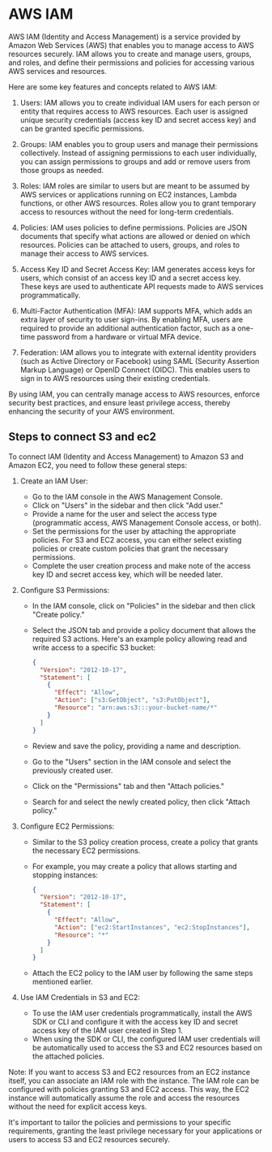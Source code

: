 # AWS IAM

AWS IAM (Identity and Access Management) is a service provided by Amazon Web Services (AWS) that enables you to manage access to AWS resources securely. IAM allows you to create and manage users, groups, and roles, and define their permissions and policies for accessing various AWS services and resources.

Here are some key features and concepts related to AWS IAM:

1. Users: IAM allows you to create individual IAM users for each person or entity that requires access to AWS resources. Each user is assigned unique security credentials (access key ID and secret access key) and can be granted specific permissions.

2. Groups: IAM enables you to group users and manage their permissions collectively. Instead of assigning permissions to each user individually, you can assign permissions to groups and add or remove users from those groups as needed.

3. Roles: IAM roles are similar to users but are meant to be assumed by AWS services or applications running on EC2 instances, Lambda functions, or other AWS resources. Roles allow you to grant temporary access to resources without the need for long-term credentials.

4. Policies: IAM uses policies to define permissions. Policies are JSON documents that specify what actions are allowed or denied on which resources. Policies can be attached to users, groups, and roles to manage their access to AWS services.

5. Access Key ID and Secret Access Key: IAM generates access keys for users, which consist of an access key ID and a secret access key. These keys are used to authenticate API requests made to AWS services programmatically.

6. Multi-Factor Authentication (MFA): IAM supports MFA, which adds an extra layer of security to user sign-ins. By enabling MFA, users are required to provide an additional authentication factor, such as a one-time password from a hardware or virtual MFA device.

7. Federation: IAM allows you to integrate with external identity providers (such as Active Directory or Facebook) using SAML (Security Assertion Markup Language) or OpenID Connect (OIDC). This enables users to sign in to AWS resources using their existing credentials.

By using IAM, you can centrally manage access to AWS resources, enforce security best practices, and ensure least privilege access, thereby enhancing the security of your AWS environment.

## Steps to connect S3 and ec2

To connect IAM (Identity and Access Management) to Amazon S3 and Amazon EC2, you need to follow these general steps:

1. Create an IAM User:

   - Go to the IAM console in the AWS Management Console.
   - Click on "Users" in the sidebar and then click "Add user."
   - Provide a name for the user and select the access type (programmatic access, AWS Management Console access, or both).
   - Set the permissions for the user by attaching the appropriate policies. For S3 and EC2 access, you can either select existing policies or create custom policies that grant the necessary permissions.
   - Complete the user creation process and make note of the access key ID and secret access key, which will be needed later.

2. Configure S3 Permissions:

   - In the IAM console, click on "Policies" in the sidebar and then click "Create policy."
   - Select the JSON tab and provide a policy document that allows the required S3 actions. Here's an example policy allowing read and write access to a specific S3 bucket:

     ```json
     {
       "Version": "2012-10-17",
       "Statement": [
         {
           "Effect": "Allow",
           "Action": ["s3:GetObject", "s3:PutObject"],
           "Resource": "arn:aws:s3:::your-bucket-name/*"
         }
       ]
     }
     ```

   - Review and save the policy, providing a name and description.
   - Go to the "Users" section in the IAM console and select the previously created user.
   - Click on the "Permissions" tab and then "Attach policies."
   - Search for and select the newly created policy, then click "Attach policy."

3. Configure EC2 Permissions:

   - Similar to the S3 policy creation process, create a policy that grants the necessary EC2 permissions.
   - For example, you may create a policy that allows starting and stopping instances:

     ```json
     {
       "Version": "2012-10-17",
       "Statement": [
         {
           "Effect": "Allow",
           "Action": ["ec2:StartInstances", "ec2:StopInstances"],
           "Resource": "*"
         }
       ]
     }
     ```

   - Attach the EC2 policy to the IAM user by following the same steps mentioned earlier.

4. Use IAM Credentials in S3 and EC2:
   - To use the IAM user credentials programmatically, install the AWS SDK or CLI and configure it with the access key ID and secret access key of the IAM user created in Step 1.
   - When using the SDK or CLI, the configured IAM user credentials will be automatically used to access the S3 and EC2 resources based on the attached policies.

Note: If you want to access S3 and EC2 resources from an EC2 instance itself, you can associate an IAM role with the instance. The IAM role can be configured with policies granting S3 and EC2 access. This way, the EC2 instance will automatically assume the role and access the resources without the need for explicit access keys.

It's important to tailor the policies and permissions to your specific requirements, granting the least privilege necessary for your applications or users to access S3 and EC2 resources securely.
